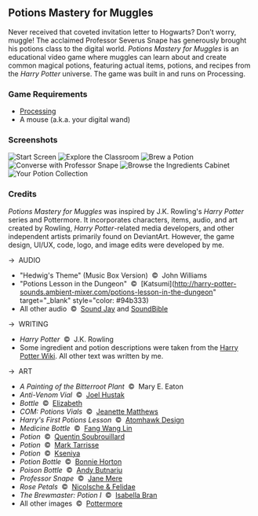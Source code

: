 ## Potions Mastery for Muggles

Never received that coveted invitation letter to Hogwarts? Don’t worry, muggle! The acclaimed Professor Severus Snape has generously brought his potions class to the digital world. *Potions Mastery for Muggles* is an educational video game where muggles can learn about and create common magical potions, featuring actual items, potions, and recipes from the *Harry Potter* universe. The game was built in and runs on Processing.

### Game Requirements
* [Processing](https://processing.org/download)
* A mouse (a.k.a. your digital wand)

### Screenshots
![Start Screen](https://raw.github.com/jeanettezhu/potions-mastery-for-muggles/master/screenshots/pmfm-start-screen.gif)
![Explore the Classroom](https://raw.github.com/jeanettezhu/potions-mastery-for-muggles/master/screenshots/pmfm-home.jpg)
![Brew a Potion](https://raw.github.com/jeanettezhu/potions-mastery-for-muggles/master/screenshots/pmfm-brew.gif)
![Converse with Professor Snape](https://raw.github.com/jeanettezhu/potions-mastery-for-muggles/master/screenshots/pmfm-converse.jpg)
![Browse the Ingredients Cabinet](https://raw.github.com/jeanettezhu/potions-mastery-for-muggles/master/screenshots/pmfm-icabinet.jpg)
![Your Potion Collection](https://raw.github.com/jeanettezhu/potions-mastery-for-muggles/master/screenshots/pmfm-pcollection.jpg)

### Credits
*Potions Mastery for Muggles* was inspired by J.K. Rowling's *Harry Potter* series and Pottermore. It incorporates characters, items, audio, and art created by Rowling, *Harry Potter*-related media developers, and other independent artists primarily found on DeviantArt. However, the game design, UI/UX, code, logo, and image edits were developed by me.

→  AUDIO  
* "Hedwig's Theme" (Music Box Version)  ©  John Williams
* "Potions Lesson in the Dungeon"  ©  [Katsumi](http://harry-potter-sounds.ambient-mixer.com/potions-lesson-in-the-dungeon" target="_blank" style="color: #94b333)
* All other audio  ©  [Sound Jay](http://www.soundjay.com/) and [SoundBible](http://soundbible.com)

→  WRITING  
* *Harry Potter*  ©  J.K. Rowling
* Some ingredient and potion descriptions were taken from the [Harry Potter Wiki](http://harrypotter.wikia.com/wiki/Main_Page). All other text was written by me.

→  ART  
* *A Painting of the Bitterroot Plant*  ©  Mary E. Eaton  
* *Anti-Venom Vial*  ©  [Joel Hustak](http://joelhustak.deviantart.com/art/Anti-Venom-Vial-262421934)  
* *Bottle*  ©  [Elizabeth](http://elizabethowl.deviantart.com/art/Bottle-485941855)  
* *COM: Potions Vials*  ©  [Jeanette Matthews](http://jnetrocks.deviantart.com/art/COM-Potion-Vials-415123605)  
* *Harry's First Potions Lesson*  ©  [Atomhawk Design](http://www.atomhawk.com/pottermore.html)  
* *Medicine Bottle*  ©  [Fang Wang Lin](http://fangwangllin.deviantart.com/art/medicine-bottle-349871402)  
* *Potion*  ©  [Quentin Soubrouillard](http://tink29.deviantart.com/art/Potion-429181182)  
* *Potion*  ©  [Mark Tarrisse](http://marktarrisse.deviantart.com/art/Potion-172342483)  
* *Potion*  ©  [Kseniya](http://littlelittlemuy.deviantart.com/art/Potion-467484470)  
* *Potion Bottle*  ©  [Bonnie Horton](http://madame-dei.deviantart.com/art/Potion-Bottle-271467994)  
* *Poison Bottle*  ©  [Andy Butnariu](http://andy-butnariu.deviantart.com/art/Poison-Bottle-209832175)  
* *Professor Snape*  ©  [Jane Mere](http://janemere.deviantart.com/art/Professor-Snape-225910750)  
* *Rose Petals*  ©  [Nicolsche & Felidae](http://two-ladies-stocks.deviantart.com/art/rose-petals-78232247)  
* *The Brewmaster: Potion I*  ©  [Isabella Bran](http://isabellabran.deviantart.com/art/The-Brewmaster-Potion-I-480746403)  
* All other images  ©  [Pottermore](https://www.pottermore.com)
